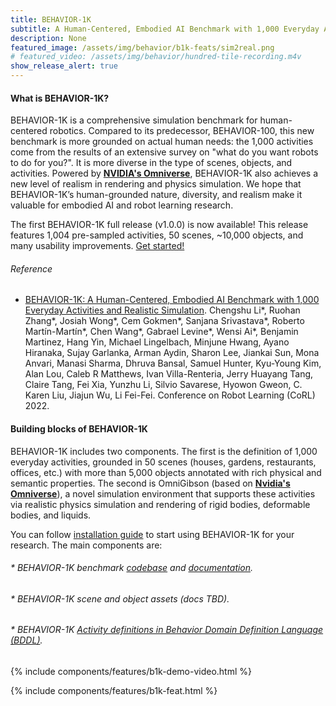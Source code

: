 ```yaml
---
title: BEHAVIOR-1K
subtitle: A Human-Centered, Embodied AI Benchmark with 1,000 Everyday Activities and Realistic Simulation
description: None
featured_image: /assets/img/behavior/b1k-feats/sim2real.png
# featured_video: /assets/img/behavior/hundred-tile-recording.m4v
show_release_alert: true
---
```


#### What is BEHAVIOR-1K?

BEHAVIOR-1K is a comprehensive simulation benchmark for human-centered robotics. Compared to its predecessor, BEHAVIOR-100, this new benchmark is more grounded on actual human needs: the 1,000 activities come from the results of an extensive survey on "what do you want robots to
do for you?". It is more diverse in the type of scenes, objects, and activities. Powered by [**NVIDIA's Omniverse**](https://www.nvidia.com/en-us/omniverse/), BEHAVIOR-1K also achieves a new level of realism in rendering and physics simulation. We hope that BEHAVIOR-1K’s human-grounded nature, diversity, and realism
make it valuable for embodied AI and robot learning research. 

<p class="alert alert-default">The first BEHAVIOR-1K full release (v1.0.0) is now available! This release features 1,004 pre-sampled activities, 50 scenes, ~10,000 objects, and many usability improvements. <a href="https://behavior.stanford.edu/omnigibson/getting_started/installation.html" class="alert-link">Get started!</a></p>

###### Reference
- [BEHAVIOR-1K: A Human-Centered, Embodied AI Benchmark with 1,000 Everyday Activities and Realistic Simulation](https://arxiv.org/abs/2403.09227). Chengshu Li\*, Ruohan Zhang\*, Josiah Wong\*, Cem Gokmen\*, Sanjana Srivastava\*, Roberto Martín-Martín\*, Chen Wang\*, Gabrael Levine\*, Wensi Ai\*, Benjamin Martinez, Hang Yin, Michael Lingelbach, Minjune Hwang, Ayano Hiranaka, Sujay Garlanka, Arman Aydin, Sharon Lee, Jiankai Sun, Mona Anvari, Manasi Sharma, Dhruva Bansal, Samuel Hunter, Kyu-Young Kim, Alan Lou, Caleb R Matthews, Ivan Villa-Renteria, Jerry Huayang Tang, Claire Tang, Fei Xia, Yunzhu Li, Silvio Savarese, Hyowon Gweon, C. Karen Liu, Jiajun Wu, Li Fei-Fei. Conference on Robot Learning (CoRL) 2022.

#### Building blocks of BEHAVIOR-1K
BEHAVIOR-1K includes two components. The first is the definition of 1,000 everyday activities, grounded in 50
scenes (houses, gardens, restaurants, offices, etc.) with more than 5,000 objects
annotated with rich physical and semantic properties. The second is OmniGibson (based on [**Nvidia's Omniverse**](https://www.nvidia.com/en-us/omniverse/)),
a novel simulation environment that supports these activities via realistic physics
simulation and rendering of rigid bodies, deformable bodies, and liquids. 

You can follow [installation guide](https://behavior.stanford.edu/omnigibson/getting_started/installation.html) to start using BEHAVIOR-1K for your research. The main components are:
###### * BEHAVIOR-1K benchmark [codebase](https://github.com/StanfordVL/OmniGibson) and [documentation](https://behavior.stanford.edu/omnigibson/).
###### * BEHAVIOR-1K scene and object assets (docs TBD).
###### * BEHAVIOR-1K [Activity definitions in Behavior Domain Definition Language (BDDL)](https://github.com/StanfordVL/bddl/tree/master/bddl/activity_definitions).

{% include components/features/b1k-demo-video.html %}


{% include components/features/b1k-feat.html %}



